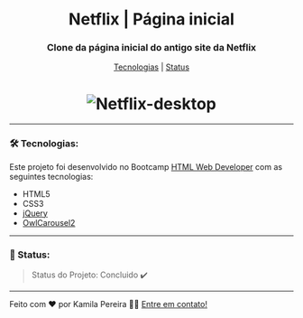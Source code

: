 <h1 align="center">Netflix | Página inicial</h1>

<h3 align="center">Clone da página inicial do antigo site da Netflix</h3>

<p align="center"><a href="#tecnologias">Tecnologias</a> | <a href="#status">Status</a></p>

<h1 align="center"><img alt="Netflix-desktop" src="https://github.com/kahpereira/netflix-clone/blob/master/screenshot/video-page.gif" /></h1>

---

<a id="tecnologias"></a>
### 🛠 Tecnologias:
Este projeto foi desenvolvido no Bootcamp <a href="https://web.digitalinnovation.one/track/html-web-developer?tab=path">HTML Web Developer</a> com as seguintes tecnologias:
- HTML5
- CSS3
- [jQuery](https://jquery.com/)
- [OwlCarousel2](https://github.com/OwlCarousel2/OwlCarousel2)

---

<a id="status"></a>
### 🚀 Status:
> Status do Projeto: Concluido :heavy_check_mark:

---

Feito com ❤️ por Kamila Pereira 👋🏼 <a href="https://www.linkedin.com/in/kamila-pereira/">Entre em contato!</a>
